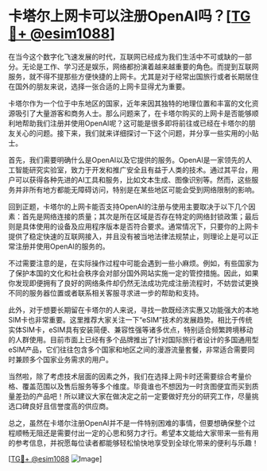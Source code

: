 # 卡塔尔上网卡可以注册OpenAI吗？[[TG💪+ @esim1088](https://t.me/s/esim1088)]

在当今这个数字化飞速发展的时代，互联网已经成为我们生活中不可或缺的一部分。无论是工作、学习还是娱乐，网络都扮演着越来越重要的角色。而提到互联网服务，就不得不提那些方便快捷的上网卡。尤其是对于经常出国旅行或者长期居住在国外的朋友来说，选择一张合适的上网卡显得尤为重要。

卡塔尔作为一个位于中东地区的国家，近年来因其独特的地理位置和丰富的文化资源吸引了大量游客和商务人士。那么问题来了，在卡塔尔购买的上网卡是否能够顺利地帮助我们注册并使用OpenAI呢？这可能是很多即将前往或已经在卡塔尔的朋友关心的问题。接下来，我们就来详细探讨一下这个问题，并分享一些实用的小贴士。

首先，我们需要明确什么是OpenAI以及它提供的服务。OpenAI是一家领先的人工智能研究实验室，致力于开发和推广安全且有益于人类的技术。通过其平台，用户可以获得各种先进的AI工具和服务，比如文本生成、图像识别等。然而，这些服务并非所有地方都能无障碍访问，特别是在某些地区可能会受到网络限制的影响。

回到正题，卡塔尔的上网卡能否支持OpenAI的注册与使用主要取决于以下几个因素：首先是网络连接的质量；其次是所在区域是否存在特定的网络封锁政策；最后则是具体使用的设备及应用程序版本是否符合要求。通常情况下，只要你的上网卡提供了稳定快速的互联网接入，并且没有被当地法律法规禁止，则理论上是可以正常注册并使用OpenAI的服务的。

不过需要注意的是，在实际操作过程中可能会遇到一些小麻烦。例如，有些国家为了保护本国的文化和社会秩序会对部分国外网站实施一定的管控措施。因此，如果你发现即便拥有了良好的网络条件却仍然无法成功完成注册流程时，不妨尝试更换不同的服务器位置或者联系相关客服寻求进一步的帮助和支持。

此外，对于想要长期留在卡塔尔的人来说，寻找一款既经济实惠又功能强大的本地SIM卡也非常重要。这里推荐大家关注一下“eSIM”技术的发展趋势。相比于传统实体SIM卡，eSIM具有安装简便、兼容性强等诸多优点，特别适合频繁跨境移动的人群使用。目前市面上已经有多个品牌推出了针对国际旅行者设计的多国通用型eSIM产品，它们往往包含多个国家和地区之间的漫游流量套餐，非常适合需要同时兼顾多个国家业务需求的用户。

当然啦，除了考虑技术层面的因素之外，我们在选择上网卡时还需要综合考量价格、覆盖范围以及售后服务等多个维度。毕竟谁也不想因为一时贪图便宜而买到质量差劲的产品吧！所以建议大家在做决定之前一定要做好充分的研究工作，尽量挑选口碑良好且信誉度高的供应商。

总之，虽然在卡塔尔注册OpenAI并不是一件特别困难的事情，但要想确保整个过程顺畅无阻还是需要付出一定的心思和努力才行。希望本文能给大家带来一些有用的参考信息，并祝愿每位读者都能够轻松愉快地享受到全球化带来的便利与乐趣！

[[TG💪+ @esim1088](https://t.me/s/esim1088) ![Image](https://i.postimg.cc/4NQfJmqS/Snipaste-2025-05-13-00-14-12.png)]